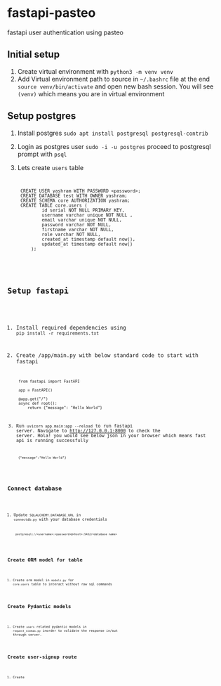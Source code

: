# fastapi-pasteo
fastapi user authentication using pasteo

## Initial setup 
1. Create virtual environment with `python3 -m venv venv`
2. Add Virtual environment path to source in `~/.bashrc` file at the end `source venv/bin/activate` and open new bash session. You will see `(venv)` which means you are in virtual environment 

## Setup postgres
1. Install postgres `sudo apt install postgresql postgresql-contrib`
2. Login as postgres user `sudo -i -u postgres` proceed to postgresql prompt with `psql`
3. Lets create `users` table 
    <code>

        CREATE USER yashram WITH PASSWORD <password>;
        CREATE DATABASE test WITH OWNER yashram; 
        CREATE SCHEMA core AUTHORIZATION yashram; 
        CREATE TABLE core.users ( 
                id serial NOT NULL PRIMARY KEY,
                username varchar unique NOT NULL ,
                email varchar unique NOT NULL,
                password varchar NOT NULL,
                firstname varchar NOT NULL,
                role varchar NOT NULL,
                created_at timestamp default now(),
                updated_at timestamp default now()
            ); 

## Setup fastapi
1. Install required dependencies using `pip install -r requirements.txt`
2. Create /app/main.py with below standard code to start with fastapi
    <code>
        
        from fastapi import FastAPI 

        app = FastAPI()

        @app.get("/")
        async def root():
            return {"message": "Hello World"}

3. Run `uvicorn app.main:app --reload` to run fastapi server. Navigate to http://127.0.0.1:8000 to check the server. Hola! you would see below json in your browser which means fast api is running successfully 
    <code>

        {"message":"Hello World"}

## Connect database 
1. Update `SQLALCHEMY_DATABASE_URL` in `connectdb.py` with your database credentials 
   <code>

        postgresql://<username>:<password>@<host>:5432/<database_name>

## Create ORM model for table 
1. Create orm model in `models.py` for `core.users` table to interact without raw sql commands 

## Create Pydantic models
1. Create `users` related pydantic models in `request_scemas.py` inorder to validate the response in/out through server.

## Create user-signup route
1. Create 